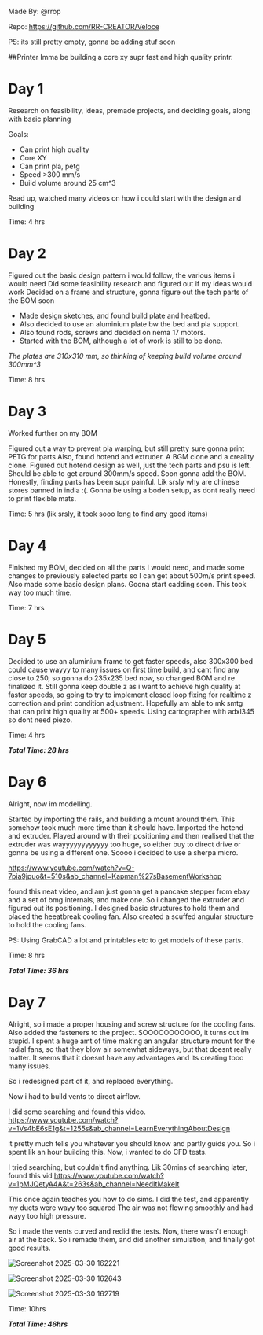 Made By: @rrop

Repo: https://github.com/RR-CREATOR/Veloce

PS: its still pretty empty, gonna be adding stuf soon

##Printer
Imma be building a core xy supr fast and high quality printr.

# **Day 1**

Research on feasibility, ideas, premade projects, and deciding goals, along with basic planning

Goals: 
- Can print high quality
- Core XY
- Can print pla, petg
- Speed >300 mm/s
- Build volume around 25 cm^3

Read up, watched many videos on how i could start with the design and building

Time: 4 hrs

# **Day 2**

Figured out the basic design pattern i would follow, the various items i would need
Did some feasibility research and figured out if my ideas would work
Decided on a frame and structure, gonna figure out the tech parts of the BOM soon

- Made design sketches, and found build plate and heatbed.
- Also decided to use an aluminium plate bw the bed and pla support.
- Also found rods, screws and decided on nema 17 motors.
- Started with the BOM, although a lot of work is still to be done.

*The plates are 310x310 mm, so thinking of keeping build volume around 300mm^3*

Time: 8 hrs

# **Day 3**

Worked further on my BOM

Figured out a way to prevent pla warping, but still pretty sure gonna print PETG for parts
Also, found hotend and extruder. A BGM clone and a creality clone. Figured out hotend design as well, just the tech parts and psu is left.
Should be able to get around 300mm/s speed. Soon gonna add the BOM.
Honestly, finding parts has been supr painful. Lik srsly why are chinese stores banned in india :(.
Gonna be using a boden setup, as dont really need to print flexible mats.

Time: 5 hrs (lik srsly, it took sooo long to find any good items)

# **Day 4**

Finished my BOM, decided on all the parts I would need, and made some changes to previously selected parts so I can get about 500m/s print speed.
Also made some basic design plans. Goona start cadding soon. This took way too much time.

Time: 7 hrs

# **Day 5**

Decided to use an aluminium frame to get faster speeds, also 300x300 bed could cause wayyy to many issues on first time build, and cant find any close to 250, so gonna do 235x235 bed now,
so changed BOM and re finalized it. Still gonna keep double z as i want to achieve high quality at faster speeds, so going to try to implement closed loop fixing for realtime z correction and print condition adjustment. Hopefully am able to mk smtg that can print high quality at 500+ speeds. Using cartographer with adxl345 so dont need piezo.

Time: 4 hrs

***Total Time: 28 hrs***

# **Day 6**

Alright, now im modelling.

Started by importing the rails, and building a mount around them. This somehow took much more time than it should have.
Imported the hotend and extruder. Played around with their positioning and then realised that the extruder was wayyyyyyyyyyyy too huge, so either buy to direct drive or gonna be using a different one.
Soooo i decided to use a sherpa micro.

https://www.youtube.com/watch?v=Q-7pia9jpuo&t=510s&ab_channel=Kapman%27sBasementWorkshop

found this neat video, and am just gonna get a pancake stepper from ebay and a set of bmg internals, and make one.
So i changed the extruder and figured out its positioning. I designed basic structures to hold them and placed the heeatbreak cooling fan. 
Also created a scuffed angular structure to hold the cooling fans.

PS: Using GrabCAD a lot and printables etc to get models of these parts.

Time: 8 hrs

***Total Time: 36 hrs***

# **Day 7**

Alright, so i made a proper housing and screw structure for the cooling fans.
Also added the fasteners to the project.
SOOOOOOOOOOO, it turns out im stupid.
I spent a huge amt of time making an angular structure mount for the radial fans, so that they blow air somewhat sideways, but that doesnt really matter.
It seems that it doesnt have any advantages and its creating tooo many issues.

So i redesigned part of it, and replaced everything.

Now i had to build vents to direct airflow.

I did some searching and found this video.
https://www.youtube.com/watch?v=1Vs4bE6sE1g&t=1255s&ab_channel=LearnEverythingAboutDesign

it pretty much tells you whatever you should know and partly guids you.
So i spent lik an hour building this.
Now, i wanted to do CFD tests.

I tried searching, but couldn't find anything. Lik 30mins of searching later,
found this vid
https://www.youtube.com/watch?v=1pMJQetyA4A&t=263s&ab_channel=NeedItMakeIt

This once again teaches you how to do sims. I did the test, and apparently my ducts were wayy too squared
The air was not flowing smoothly and had wayy too high pressure.

So i made the vents curved and redid the tests. Now, there wasn't enough air at the back.
So i remade them, and did another simulation, and finally got good results. 

![Screenshot 2025-03-30 162221](https://github.com/user-attachments/assets/b1fbe5a1-ec1f-4fdc-81d1-79dbfc940825)

![Screenshot 2025-03-30 162643](https://github.com/user-attachments/assets/d444339b-d78e-46e8-85bf-ba6cfc1190b5)

![Screenshot 2025-03-30 162719](https://github.com/user-attachments/assets/70e6367a-38b5-4e9a-9cd1-b957ba451a9c)

Time: 10hrs

***Total Time: 46hrs***


